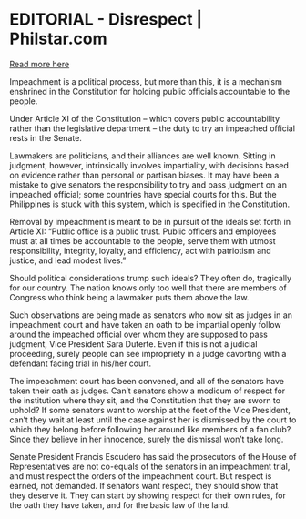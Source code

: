# EDITORIAL - Disrespect | Philstar.com

[Read more here](https://www.philstar.com/opinion/2025/06/15/2450575/editorial-disrespect)

Impeachment is a political process, but more than this, it is a mechanism enshrined in the Constitution for holding public officials accountable to the people.

Under Article XI of the Constitution – which covers public accountability rather than the legislative department – the duty to try an impeached official rests in the Senate.

Lawmakers are politicians, and their alliances are well known. Sitting in judgment, however, intrinsically involves impartiality, with decisions based on evidence rather than personal or partisan biases. It may have been a mistake to give senators the responsibility to try and pass judgment on an impeached official; some countries have special courts for this. But the Philippines is stuck with this system, which is specified in the Constitution.

Removal by impeachment is meant to be in pursuit of the ideals set forth in Article XI: “Public office is a public trust. Public officers and employees must at all times be accountable to the people, serve them with utmost responsibility, integrity, loyalty, and efficiency, act with patriotism and justice, and lead modest lives.”

Should political considerations trump such ideals? They often do, tragically for our country. The nation knows only too well that there are members of Congress who think being a lawmaker puts them above the law.

Such observations are being made as senators who now sit as judges in an impeachment court and have taken an oath to be impartial openly follow around the impeached official over whom they are supposed to pass judgment, Vice President Sara Duterte. Even if this is not a judicial proceeding, surely people can see impropriety in a judge cavorting with a defendant facing trial in his/her court.

The impeachment court has been convened, and all of the senators have taken their oath as judges. Can’t senators show a modicum of respect for the institution where they sit, and the Constitution that they are sworn to uphold? If some senators want to worship at the feet of the Vice President, can’t they wait at least until the case against her is dismissed by the court to which they belong before following her around like members of a fan club? Since they believe in her innocence, surely the dismissal won’t take long.

Senate President Francis Escudero has said the prosecutors of the House of Representatives are not co-equals of the senators in an impeachment trial, and must respect the orders of the impeachment court. But respect is earned, not demanded. If senators want respect, they should show that they deserve it. They can start by showing respect for their own rules, for the oath they have taken, and for the basic law of the land.